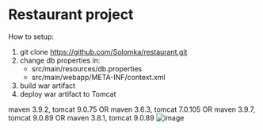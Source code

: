 # Restaurant project

How to setup:

1. git clone https://github.com/Solomka/restaurant.git
2. change db properties in:
    - src/main/resources/db.properties
    - src/main/webapp/META-INF/context.xml
3. build war artifact
4. deploy war artifact to Tomcat

maven 3.9.2, tomcat 9.0.75
OR
maven 3.6.3, tomcat 7.0.105
OR
maven 3.9.7, tomcat 9.0.89
OR
maven 3.8.1, tomcat 9.0.89
![image](https://github.com/Solomka/restaurant/assets/10502696/b6cb9805-fdce-4138-b962-25a7e74d13b8)
